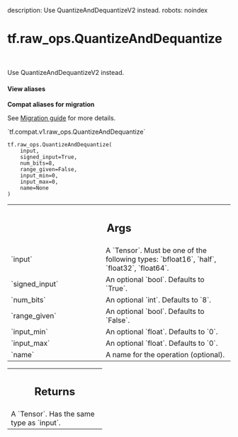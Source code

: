 description: Use QuantizeAndDequantizeV2 instead.
robots: noindex

# tf.raw_ops.QuantizeAndDequantize

<!-- Insert buttons and diff -->

<table class="tfo-notebook-buttons tfo-api nocontent" align="left">

</table>



Use QuantizeAndDequantizeV2 instead.


<section class="expandable">
  <h4 class="showalways">View aliases</h4>
  <p>
<b>Compat aliases for migration</b>
<p>See
<a href="https://www.tensorflow.org/guide/migrate">Migration guide</a> for
more details.</p>
<p>`tf.compat.v1.raw_ops.QuantizeAndDequantize`</p>
</p>
</section>

<pre class="devsite-click-to-copy prettyprint lang-py tfo-signature-link">
<code>tf.raw_ops.QuantizeAndDequantize(
    input,
    signed_input=True,
    num_bits=8,
    range_given=False,
    input_min=0,
    input_max=0,
    name=None
)
</code></pre>



<!-- Placeholder for "Used in" -->


<!-- Tabular view -->
 <table class="responsive fixed orange">
<colgroup><col width="214px"><col></colgroup>
<tr><th colspan="2"><h2 class="add-link">Args</h2></th></tr>

<tr>
<td>
`input`<a id="input"></a>
</td>
<td>
A `Tensor`. Must be one of the following types: `bfloat16`, `half`, `float32`, `float64`.
</td>
</tr><tr>
<td>
`signed_input`<a id="signed_input"></a>
</td>
<td>
An optional `bool`. Defaults to `True`.
</td>
</tr><tr>
<td>
`num_bits`<a id="num_bits"></a>
</td>
<td>
An optional `int`. Defaults to `8`.
</td>
</tr><tr>
<td>
`range_given`<a id="range_given"></a>
</td>
<td>
An optional `bool`. Defaults to `False`.
</td>
</tr><tr>
<td>
`input_min`<a id="input_min"></a>
</td>
<td>
An optional `float`. Defaults to `0`.
</td>
</tr><tr>
<td>
`input_max`<a id="input_max"></a>
</td>
<td>
An optional `float`. Defaults to `0`.
</td>
</tr><tr>
<td>
`name`<a id="name"></a>
</td>
<td>
A name for the operation (optional).
</td>
</tr>
</table>



<!-- Tabular view -->
 <table class="responsive fixed orange">
<colgroup><col width="214px"><col></colgroup>
<tr><th colspan="2"><h2 class="add-link">Returns</h2></th></tr>
<tr class="alt">
<td colspan="2">
A `Tensor`. Has the same type as `input`.
</td>
</tr>

</table>

